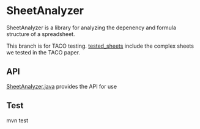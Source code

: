 # SheetAnalyzer

SheetAnalyzer is a library for analyzing the depenency and formula structure of a spreadsheet. 

This branch is for TACO testing. [tested_sheets](https://github.com/dataspread/sheetanalyzer/tree/tacoTest/tested_sheets) include the complex sheets we tested in the TACO paper.

## API

[SheetAnalyzer.java](https://github.com/dataspread/sheetanalyzer/blob/main/src/main/java/org/dataspread/sheetanalyzer/SheetAnalyzer.java) provides the API for use 

## Test

mvn test

